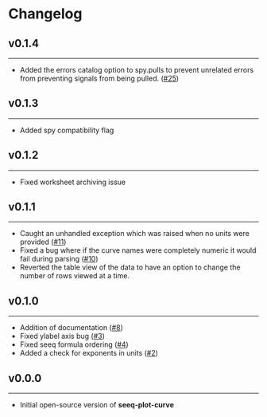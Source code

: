 # Changelog

## v0.1.4

---

- Added the errors catalog option to spy.pulls to prevent unrelated errors from preventing signals from being pulled. ([#25](https://github.com/seeq12/seeq-plot-curve/issues/25))

## v0.1.3

---

- Added spy compatibility flag

## v0.1.2

---

- Fixed worksheet archiving issue

## v0.1.1

---

- Caught an unhandled exception which was raised when no units were provided ([#11](https://github.com/seeq12/seeq-plot-curve/issues/11))
- Fixed a bug where if the curve names were completely numeric it would fail during parsing ([#10](https://github.com/seeq12/seeq-plot-curve/issues/10))
- Reverted the table view of the data to have an option to change the number of rows viewed at a time.

## v0.1.0

---

- Addition of documentation ([#8](https://github.com/seeq12/seeq-plot-curve/issues/8))
- Fixed ylabel axis bug ([#3](https://github.com/seeq12/seeq-plot-curve/issues/3))
- Fixed seeq formula ordering ([#4](https://github.com/seeq12/seeq-plot-curve/issues/4))
- Added a check for exponents in units ([#2](https://github.com/seeq12/seeq-plot-curve/issues/2))

## v0.0.0

---

- Initial open-source version of **seeq-plot-curve**
